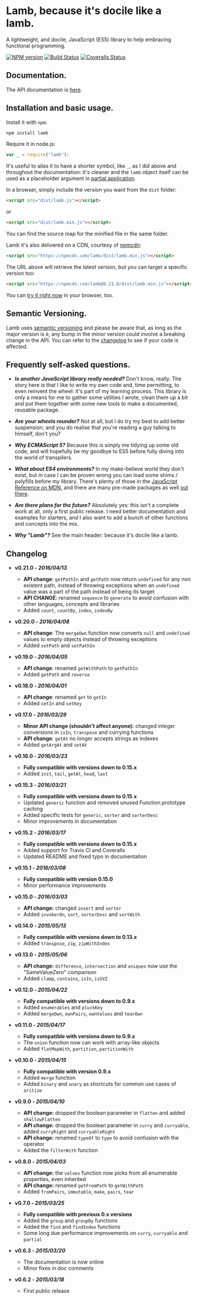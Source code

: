 # Lamb, because it's docile like a lamb.

A lightweight, and docile, JavaScript (ES5) library to help embracing functional programming.

[![NPM version](https://img.shields.io/npm/v/lamb.svg)](https://www.npmjs.com/package/lamb) [![Build Status](https://img.shields.io/travis/ascartabelli/lamb/master.svg)](https://travis-ci.org/ascartabelli/lamb) [![Coveralls Status](https://img.shields.io/coveralls/ascartabelli/lamb/master.svg)](https://coveralls.io/github/ascartabelli/lamb)

## Documentation.

The API documentation is [here](https://ascartabelli.github.io/lamb/).

## Installation and basic usage.

Install it with `npm`:

```bash
npm install lamb
```

Require it in node.js:

```javascript
var _ = require("lamb");
```

It's useful to alias it to have a shorter symbol, like ```_```, as I did above and throughout the documentation: it's cleaner and the
```lamb``` object itself can be used as a placeholder argument in [partial application](https://ascartabelli.github.io/lamb/module-lamb.html#.partial).

In a browser, simply include the version you want from the `dist` folder:

```html
<script src="dist/lamb.js"></script>
```

or

```html
<script src="dist/lamb.min.js"></script>
```

You can find the source map for the minified file in the same folder.

Lamb it's also delivered on a CDN, courtesy of [npmcdn](https://npmcdn.com/):

```html
<script src="https://npmcdn.com/lamb/dist/lamb.min.js"></script>
```

The URL above will retrieve the latest version, but you can target a specific version too:

```html
<script src="https://npmcdn.com/lamb@0.21.0/dist/lamb.min.js"></script>
```

You can [try it right now](https://tonicdev.com/npm/lamb) in your browser, too.

## Semantic Versioning.

Lamb uses [semantic versioning](http://semver.org/) and please be aware that, as long as the major version is `0`, any
bump in the minor version could involve a breaking change in the API.
You can refer to the [changelog](#changelog) to see if your code is affected.

## Frequently self-asked questions.

- ***Is another JavaScript library really needed?***
  Don't know, really.
  The story here is that I like to write my own code and, time permitting, to even reinvent the wheel: it's part of my learning process.
  This library is only a means for me to gather some utilities I wrote, clean them up a bit and put them together with some new tools to make
  a documented, reusable package.

- ***Are your wheels rounder?***
  Not at all, but I do try my best to add better suspension; and you do realise that you're reading a guy talking to himself, don't you?

- ***Why ECMAScript 5?***
  Because this is simply me tidying up some old code, and will hopefully be my goodbye to ES5 before fully diving into the world of transpilers.

- ***What about ES4 environments?***
  In my make-believe world they don't exist, but in case I can be proven wrong you can load some shims / polyfills before my
  library. There's plenty of those in the [JavaScript Reference on MDN](https://developer.mozilla.org/en-US/docs/Web/JavaScript/Reference/),
  and there are many pre-made packages as well [out there](https://github.com/es-shims/es5-shim/).

- ***Are there plans for the future?***
  Absolutely yes: this isn't a complete work at all, only a first public release.
  I need better documentation and examples for starters, and I also want to add a bunch of other functions and concepts into the mix.

- ***Why "Lamb"?***
  See the main header: because it's docile like a lamb.

## <a name="changelog"></a> Changelog

- **v0.21.0 - *2016/04/13***
  - **API change**: `getPathIn` and `getPath` now return `undefined` for any non existent path, instead of throwing exceptions when an `undefined` value was a part of the path instead of being its target
  - **API CHANGE**: renamed `sequence` to `generate` to avoid confusion with other languages, concepts and libraries
  - Added `count`, `countBy`, `index`, `indexBy`

- **v0.20.0 - *2016/04/08***
  - **API change**: The `mergeOwn` function now converts `null` and `undefined` values to empty objects instead of throwing exceptions
  - Added `setPath` and `setPathIn`

- **v0.19.0 - *2016/04/05***
  - **API change**: renamed `getWithPath` to `getPathIn`
  - Added `getPath` and `reverse`

- **v0.18.0 - *2016/04/01***
  - **API change**: renamed `get` to `getIn`
  - Added `setIn` and `setKey`

- **v0.17.0 - *2016/03/29***
  - **Minor API change (shouldn't affect anyone):** changed integer conversions in `isIn`, `transpose` and currying functions
  - **API change**: `getAt` no longer accepts strings as indexes
  - Added `getArgAt` and  `setAt`

- **v0.16.0 - *2016/03/23***
  - **Fully compatible with versions down to 0.15.x**
  - Added `init`, `tail`, `getAt`, `head`, `last`

- **v0.15.3 - *2016/03/21***
  - **Fully compatible with versions down to 0.15.x**
  - Updated `generic` function and removed unused Function.prototype caching
  - Added specific tests for `generic`, `sorter` and `sorterDesc`
  - Minor improvements in documentation

- **v0.15.2 - *2016/03/17***
  - **Fully compatible with versions down to 0.15.x**
  - Added support for Travis CI and Coveralls
  - Updated README and fixed typo in documentation

- **v0.15.1 - *2016/03/08***
  - **Fully compatible with version 0.15.0**
  - Minor performance improvements

- **v0.15.0 - *2016/03/03***
  - **API change:** changed `insert` and `sorter`
  - Added `invokerOn`, `sort`, `sorterDesc` and `sortWith`

- **v0.14.0 - *2015/05/13***
  - **Fully compatible with versions down to 0.13.x**
  - Added `transpose`, `zip`, `zipWithIndex`

- **v0.13.0 - *2015/05/06***
  - **API change:** `difference`, `intersection` and `uniques` now use the "SameValueZero" comparison
  - Added `clamp`, `contains`, `isIn`, `isSVZ`

- **v0.12.0 - *2015/04/22***
  - **Fully compatible with versions down to 0.9.x**
  - Added `enumerables` and `pluckKey`
  - Added `mergeOwn`, `ownPairs`, `ownValues` and `tearOwn`

- **v0.11.0 - *2015/04/17***
  - **Fully compatible with versions down to 0.9.x**
  - The `union` function now can work with array-like objects
  - Added `flatMapWith`, `partition`, `partitionWith`

- **v0.10.0 - *2015/04/15***
  - **Fully compatible with version 0.9.x**
  - Added `merge` function
  - Added `binary` and `unary` as shortcuts for common use cases of `aritize`

- **v0.9.0 - *2015/04/10***
  - **API change:** dropped the boolean parameter in `flatten` and added `shallowFlatten`
  - **API change:** dropped the boolean parameter in `curry` and `curryable`, added `curryRight` and `curryableRight`
  - **API change:** renamed `typeOf` to `type` to avoid confusion with the operator
  - Added the `filterWith` function

- **v0.8.0 - *2015/04/03***
  - **API change:** the `values` function now picks from all enumerable properties, even inherited
  - **API change:** renamed `getFromPath` to `getWithPath`
  - Added `fromPairs`, `immutable`, `make`, `pairs`, `tear`

- **v0.7.0 - *2015/03/25***
  - **Fully compatible with previous 0.x versions**
  - Added the `group` and `groupBy` functions
  - Added the `find` and `findIndex` functions
  - Some long due performance improvements on `curry`, `curryable` and `partial`

- **v0.6.3 - *2015/03/20***
  - The documentation is now online
  - Minor fixes in doc comments

- **v0.6.2 - *2015/03/18***
  - First public release
